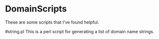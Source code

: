 # DomainScripts
These are some scripts that I've found helpful.

#string.pl
This is a perl script for generating a list of domain name strings.
